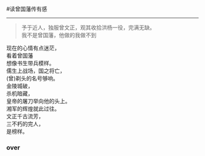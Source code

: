 #读曾国藩传有感
***
>予于近人，独服曾文正，观其收拾洪杨一役，完满无缺。<br>
>我不是曾国藩，他做的我做不到



 现在的心情有点迷茫，<br>看着曾国藩 <br>想像书生带兵模样。
 <br>
 儒生上战场，国之将亡，<br>(曾)剃头的名号够响。
 <br>
 金陵城破，<br>杀机暗藏，<br>皇帝的屠刀举向他的头上。
 <br>
 湘军的辉煌就此过往。
 <br>
 文正千古流芳，<br>
 三不朽的完人，<br>
 是榜样。<br>
### over
 
 
 
 
 
 
 
 
 
 
